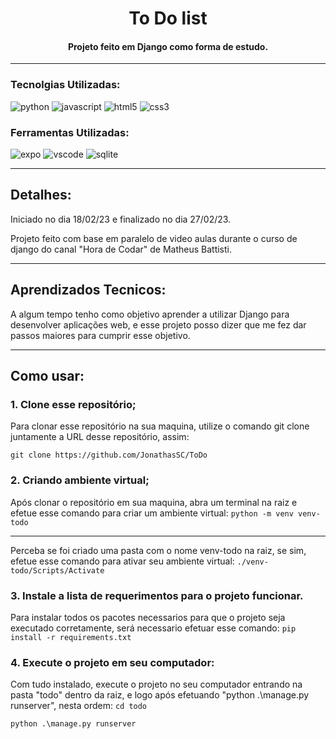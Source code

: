 <div align="center">

# To Do list

#### Projeto feito em Django como forma de estudo.

</div>

--- 

### Tecnolgias Utilizadas:

![python](https://img.shields.io/badge/PYTHON-29699c?&logo=python&logoColor=ffe25c&style=flat&logoWidth=30) ![javascript](https://img.shields.io/badge/JAVASCRIPT-323330?&logo=javascript&logoColor=#3f7fb2&style=flat&logoWidth=30) ![html5](https://img.shields.io/badge/HTML-e34c26?&logo=html5&logoColor=ffffff&style=flat&logoWidth=30) ![css3](https://img.shields.io/badge/CSS3-2965f1?&logo=css3&logoColor=ffffff&style=flat&logoWidth=30)

### Ferramentas Utilizadas:

![expo](https://img.shields.io/badge/DJANGO-0b4b33?&logo=django&logoColor=white&style=flat&logoWidth=30) ![vscode](https://img.shields.io/badge/VS%20CODE-0078d7?&logo=visualstudiocode&logoColor=white&style=flat&logoWidth=30) ![sqlite](https://img.shields.io/badge/SQLITE-79c5ec?&logo=sqlite&logoColor=013b50&style=flat&logoWidth=30)

---
## Detalhes:
Iniciado no dia 18/02/23 e finalizado no dia 27/02/23.

Projeto feito com base em paralelo de video aulas durante o curso de django do canal "Hora de Codar" de Matheus Battisti.

---
## Aprendizados Tecnicos:
A algum tempo tenho como objetivo aprender a utilizar Django para desenvolver aplicações web, e esse projeto posso dizer que me fez dar passos maiores para cumprir esse objetivo.

---
## Como usar:

### 1. Clone esse repositório;

Para clonar esse repositório na sua maquina, utilize o comando git clone juntamente a URL desse repositório, assim:

```git clone https://github.com/JonathasSC/ToDo```

### 2. Criando ambiente virtual;

Após clonar o repositório em sua maquina, abra um terminal na raiz e efetue esse comando para criar um ambiente virtual: 
```python -m venv venv-todo```

---

Perceba se foi criado uma pasta com o nome venv-todo na raiz, se sim, efetue esse comando para ativar seu ambiente virtual:
```./venv-todo/Scripts/Activate```

### 3. Instale a lista de requerimentos para o projeto funcionar.

Para instalar todos os pacotes necessarios para que o projeto
 seja executado corretamente, será necessario efetuar esse comando:
```pip install -r requirements.txt```

### 4. Execute o projeto em seu computador:

Com tudo instalado, execute o projeto no seu computador entrando na pasta "todo" dentro da raiz, e logo após efetuando "python .\manage.py runserver", nesta ordem: 
```cd todo```

```python .\manage.py runserver```
